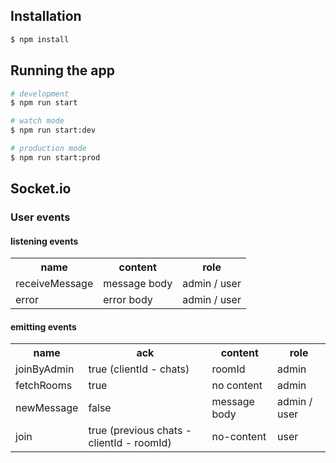 ## Installation

```bash
$ npm install
```

## Running the app

```bash
# development
$ npm run start

# watch mode
$ npm run start:dev

# production mode
$ npm run start:prod
```

## Socket.io

### User events

#### listening events

<table>
  <tr>
    <th>
      name
    </th>
    <th>
      content
    </th>
    <th>
      role
    </th>
  </tr>
  <tr>
    <td>
      receiveMessage
    </td>
    <td>
      message body
    </td>
    <td>
      admin / user
    </td>
  </tr>
  <tr>
    <td>
      error
    </td>
    <td>
      error body
    </td>
    <td>
      admin / user
    </td>
  </tr>
</table>

#### emitting events

<table>
  <tr>
    <th>
      name
    </th>
    <th>
      ack
    </th>
    <th>
      content
    </th>
    <th>
      role
    </th>
  </tr>
  <tr>
    <td>
      joinByAdmin
    </td>
    <td>
      true (clientId - chats)
    </td>
    <td>
      roomId
    </td>
    <td>
      admin
    </td>
  </tr>
  <tr>
    <td>
      fetchRooms
    </td>
    <td>
      true
    </td>
    <td>
      no content
    </td>
    <td>
      admin
    </td>
  </tr>
  <tr>
    <td>
      newMessage
    </td>
    <td>
      false
    </td>
    <td>
      message body
    </td>
    <td>
      admin / user
    </td>
  </tr>
  <tr>
    <td>
      join
    </td>
    <td>
      true (previous chats - clientId - roomId)
    </td>
    <td>
      no-content
    </td>
    <td>
      user
    </td>
  </tr>
</table>

